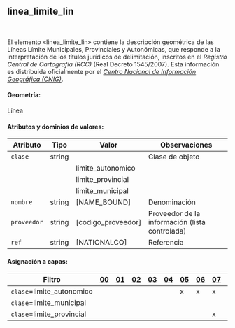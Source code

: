 ## linea_limite_lin
<br />

El elemento «linea_limite_lin» contiene la descripción geométrica de las Líneas Límite Municipales, Provinciales y Autonómicas, que responde a la interpretación de los títulos jurídicos de delimitación, inscritos en el *Registro Central de Cartografía (RCC)* (Real Decreto 1545/2007). Esta información es distribuida oficialmente por el [*Centro Nacional de Información Geográfica (CNIG)*](https://www.cnig.es).

#### Geometría:

Línea

#### Atributos y dominios de valores:

|Atributo|Tipo|Valor|Observaciones|
|---|---|---|---|
|`clase`|string| |Clase de objeto|
| | |limite_autonomico| |
| | |limite_provincial| |
| | |limite_municipal| |
|`nombre`|string|[NAME_BOUND]|Denominación|
|`proveedor`|string|[codigo_proveedor]|Proveedor de la información (lista controlada)|
|`ref`|string|[NATIONALCO]|Referencia|

#### Asignación a capas:

|Filtro|[00](../../niveles/nivel_00)|[01](../../niveles/nivel_01)|[02](../../niveles/nivel_02)|[03](../../niveles/nivel_03)|[04](../../niveles/nivel_04)|[05](../../niveles/nivel_05)|[06](../../niveles/nivel_06)|[07](../../niveles/nivel_07)|[08](../../niveles/nivel_08)|[09](../../niveles/nivel_09)|[10](../../niveles/nivel_10)|[11](../../niveles/nivel_11)|[12](../../niveles/nivel_12)|[13](../../niveles/nivel_13)|[14](../../niveles/nivel_14)|[15](../../niveles/nivel_15)|[16](../../niveles/nivel_16)|[17](../../niveles/nivel_17)|[18](../../niveles/nivel_18)|[19](../../niveles/nivel_19)|[20](../../niveles/nivel_20)|[21](../../niveles/nivel_21)|[22](../../niveles/nivel_22)|
|---|---|---|---|---|---|---|---|---|---|---|---|---|---|---|---|---|---|---|---|---|---|---|---|
|`clase`=limite_autonomico| | | | | |x|x|x|x|x|x|x|x|x|x|x|x|x|x|x|x|x|x|
|`clase`=limite_municipal| | | | | | | | | |x|x|x|x|x|x|x|x|x|x|x|x|x|x|
|`clase`=limite_provincial| | | | | | | |x|x|x|x|x|x|x|x|x|x|x|x|x|x|x|x|